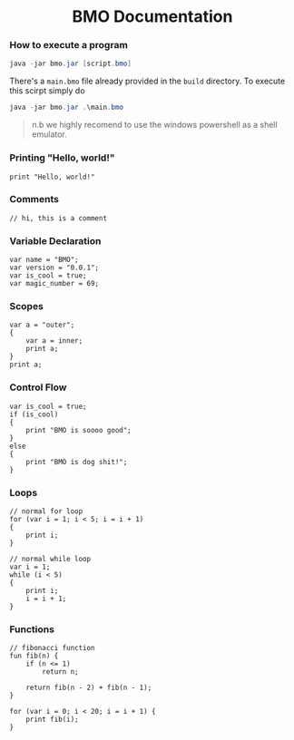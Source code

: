 <h1 align="center">
	BMO Documentation
</h1>

### How to execute a program
```powershell
java -jar bmo.jar [script.bmo]
```
There's a `main.bmo` file already provided in the `build` directory. To execute this scirpt simply do
```powershell
java -jar bmo.jar .\main.bmo
```
> n.b we highly recomend to use the windows powershell as a shell emulator.

### Printing "Hello, world!"
```
print "Hello, world!"
```

### Comments
```
// hi, this is a comment
```

### Variable Declaration
```
var name = "BMO";
var version = "0.0.1";
var is_cool = true;
var magic_number = 69;
```

### Scopes
```
var a = "outer";
{
	var a = inner;
	print a;
}
print a;
``` 

### Control Flow
```
var is_cool = true;
if (is_cool) 
{
	print "BMO is soooo good";
} 
else 
{
	print "BMO is dog shit!";
}
```

### Loops
```
// normal for loop
for (var i = 1; i < 5; i = i + 1)
{
	print i;
}

// normal while loop
var i = 1;
while (i < 5)
{
	print i;
	i = i + 1;
}
```

### Functions
```
// fibonacci function
fun fib(n) {
	if (n <= 1) 
		return n;

	return fib(n - 2) + fib(n - 1);
}

for (var i = 0; i < 20; i = i + 1) {
	print fib(i);
}
```
